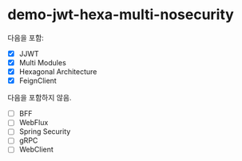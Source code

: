 # demo-jwt-hexa-multi-nosecurity

다음을 포함:

- [X] JJWT
- [X] Multi Modules
- [X] Hexagonal Architecture
- [X] FeignClient

다음을 포함하지 않음.

- [ ] BFF
- [ ] WebFlux
- [ ] Spring Security
- [ ] gRPC
- [ ] WebClient